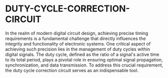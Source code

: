 # DUTY-CYCLE-CORRECTION-CIRCUIT
In the realm of modern digital circuit design, achieving precise timing requirements is a fundamental challenge 
that directly influences the integrity and functionality of electronic systems. One critical aspect of achieving 
such precision lies in the management of duty cycles within digital signals. The duty cycle, defined as the ratio 
of a signal's active time to its total period, plays a pivotal role in ensuring optimal signal propagation, 
synchronization, and data transmission. To address this crucial requirement, the duty cycle correction circuit 
serves as an indispensable tool.
